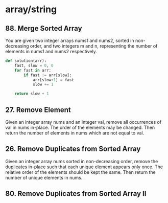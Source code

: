 # array/string

## 88. Merge Sorted Array

You are given two integer arrays nums1 and nums2, sorted in non-decreasing order, and two integers m and n, representing the number of elements in nums1 and nums2 respectively.


```python
def solution(arr):
    fast, slow = 0, 0
    for fast in arr:
        if fast != arr[slow]:
            arr[slow+1] = fast
            slow += 1

    return slow + 1

```

## 27. Remove Element

Given an integer array nums and an integer val, remove all occurrences of val in nums in-place. The order of the elements may be changed. Then return the number of elements in nums which are not equal to val.

## 26. Remove Duplicates from Sorted Array

Given an integer array nums sorted in non-decreasing order, remove the duplicates in-place such that each unique element appears only once. The relative order of the elements should be kept the same. Then return the number of unique elements in nums.

## 80. Remove Duplicates from Sorted Array II

